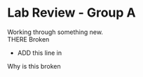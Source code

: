 # Lab Review - Group A
Working through something new.  
THERE Broken 
- ADD this line in

Why is this broken

